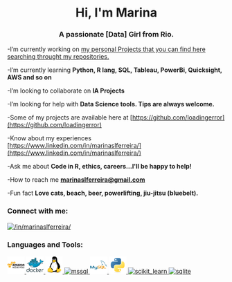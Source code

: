 <h1 align="center">Hi, I'm Marina</h1>
<h3 align="center">A passionate [Data] Girl from Rio.</h3>

-I’m currently working on [my personal Projects that you can find here searching throught my repositories.](https://github.com/loadingerror)

-I’m currently learning **Python, R lang, SQL, Tableau, PowerBi, Quicksight, AWS and so on**

-I’m looking to collaborate on **IA Projects**

-I’m looking for help with **Data Science tools. Tips are always welcome.**

-Some of my projects are available here at [https://github.com/loadingerror](https://github.com/loadingerror)

-Know about my experiences [https://www.linkedin.com/in/marinaslferreira/](https://www.linkedin.com/in/marinaslferreira/)

-Ask me about **Code in R, ethics, careers...I'll be happy to help!**

-How to reach me **marinaslferreira@gmail.com**

-Fun fact **Love cats, beach, beer, powerlifting, jiu-jitsu (bluebelt).**

<h3 align="left">Connect with me:</h3>
<p align="left">
<a href="https://linkedin.com/in/marinaslferreira/" target="blank"><img align="center" src="https://raw.githubusercontent.com/rahuldkjain/github-profile-readme-generator/master/src/images/icons/Social/linked-in-alt.svg" alt="/in/marinaslferreira/" height="30" width="40" /></a>
</p>

<h3 align="left">Languages and Tools:</h3>
<p align="left"> <a href="https://aws.amazon.com" target="_blank"> <img src="https://raw.githubusercontent.com/devicons/devicon/master/icons/amazonwebservices/amazonwebservices-original-wordmark.svg" alt="aws" width="40" height="40"/> </a> <a href="https://www.docker.com/" target="_blank"> <img src="https://raw.githubusercontent.com/devicons/devicon/master/icons/docker/docker-original-wordmark.svg" alt="docker" width="40" height="40"/> </a> <a href="https://www.linux.org/" target="_blank"> <img src="https://raw.githubusercontent.com/devicons/devicon/master/icons/linux/linux-original.svg" alt="linux" width="40" height="40"/> </a> <a href="https://www.microsoft.com/en-us/sql-server" target="_blank"> <img src="https://www.svgrepo.com/show/303229/microsoft-sql-server-logo.svg" alt="mssql" width="40" height="40"/> </a> <a href="https://www.mysql.com/" target="_blank"> <img src="https://raw.githubusercontent.com/devicons/devicon/master/icons/mysql/mysql-original-wordmark.svg" alt="mysql" width="40" height="40"/> </a> <a href="https://www.python.org" target="_blank"> <img src="https://raw.githubusercontent.com/devicons/devicon/master/icons/python/python-original.svg" alt="python" width="40" height="40"/> </a> <a href="https://scikit-learn.org/" target="_blank"> <img src="https://upload.wikimedia.org/wikipedia/commons/0/05/Scikit_learn_logo_small.svg" alt="scikit_learn" width="40" height="40"/> </a> <a href="https://www.sqlite.org/" target="_blank"> <img src="https://www.vectorlogo.zone/logos/sqlite/sqlite-icon.svg" alt="sqlite" width="40" height="40"/> </a> </p>
